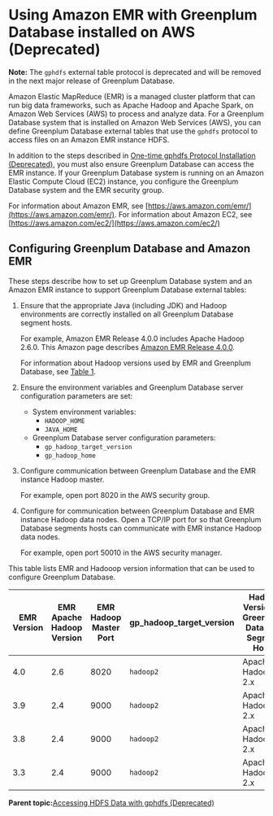 # Using Amazon EMR with Greenplum Database installed on AWS \(Deprecated\) 

**Note:** The `gphdfs` external table protocol is deprecated and will be removed in the next major release of Greenplum Database.

Amazon Elastic MapReduce \(EMR\) is a managed cluster platform that can run big data frameworks, such as Apache Hadoop and Apache Spark, on Amazon Web Services \(AWS\) to process and analyze data. For a Greenplum Database system that is installed on Amazon Web Services \(AWS\), you can define Greenplum Database external tables that use the `gphdfs` protocol to access files on an Amazon EMR instance HDFS.

In addition to the steps described in [One-time gphdfs Protocol Installation \(Deprecated\)](g-one-time-hdfs-protocol-installation.html), you must also ensure Greenplum Database can access the EMR instance. If your Greenplum Database system is running on an Amazon Elastic Compute Cloud \(EC2\) instance, you configure the Greenplum Database system and the EMR security group.

For information about Amazon EMR, see [https://aws.amazon.com/emr/](https://aws.amazon.com/emr/). For information about Amazon EC2, see [https://aws.amazon.com/ec2/](https://aws.amazon.com/ec2/)

## Configuring Greenplum Database and Amazon EMR 

These steps describe how to set up Greenplum Database system and an Amazon EMR instance to support Greenplum Database external tables:

1.  Ensure that the appropriate Java \(including JDK\) and Hadoop environments are correctly installed on all Greenplum Database segment hosts.

    For example, Amazon EMR Release 4.0.0 includes Apache Hadoop 2.6.0. This Amazon page describes [Amazon EMR Release 4.0.0](https://aws.amazon.com/about-aws/whats-new/2015/07/amazon-emr-release-4-0-0-with-new-versions-of-apache-hadoop-hive-and-spark-now-available/).

    For information about Hadoop versions used by EMR and Greenplum Database, see [Table 1](#table_at3_czf_ht).

2.  Ensure the environment variables and Greenplum Database server configuration parameters are set:
    -   System environment variables:
        -   `HADOOP_HOME`
        -   `JAVA_HOME`
    -   Greenplum Database server configuration parameters:
        -   `gp_hadoop_target_version`
        -   `gp_hadoop_home`
3.  Configure communication between Greenplum Database and the EMR instance Hadoop master.

    For example, open port 8020 in the AWS security group.

4.  Configure for communication between Greenplum Database and EMR instance Hadoop data nodes. Open a TCP/IP port for so that Greenplum Database segments hosts can communicate with EMR instance Hadoop data nodes.

    For example, open port 50010 in the AWS security manager.


This table lists EMR and Hadooop version information that can be used to configure Greenplum Database.

|EMR Version|EMR Apache Hadoop Version|EMR Hadoop Master Port|gp\_hadoop\_target\_version|Hadoop Version on Greenplum Database Segment Hosts|
|-----------|-------------------------|----------------------|---------------------------|--------------------------------------------------|
|4.0|2.6|8020|`hadoop2`|Apache Hadoop 2.x|
|3.9|2.4|9000|`hadoop2`|Apache Hadoop 2.x|
|3.8|2.4|9000|`hadoop2`|Apache Hadoop 2.x|
|3.3|2.4|9000|`hadoop2`|Apache Hadoop 2.x|

**Parent topic:**[Accessing HDFS Data with gphdfs \(Deprecated\)](../external/g-using-hadoop-distributed-file-system--hdfs--tables.html)

